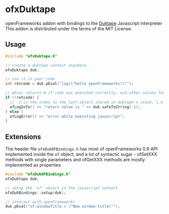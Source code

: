 # ofxDuktape

openFrameworks addon with bindings to the [Duktape](http://www.duktape.org) Javascript interpreter
This addon is distributed under the terms of the MIT License.

## Usage

```c++
#include "ofxDuktape.h"

// create a duktape context anywhere
ofxDuktape duk;

// use it in your code
int retcode = duk.pEval("log(\"hello openFrameworks!\"");

// pEval returns 0 if code was executed correctly, and other values for errors
if (!retcode) {
  // -1 is the index to the last object stored in duktape's stack, i.e. the result of the call
  ofLogInfo() << "return value is " << duk.safeToString(-1);
} else {
  ofLogError() << "error while executing javascript";
}
```

## Extensions

The header file ```ofxDukOFBindings.h``` has most of openFrameworks 0.9 API implemented inside the ```of``` object,
and a lot of syntactic sugar - ofSetXXX methods with single parameters and ofGetXXX methods are mostly implemented as properties

```c++
#include "ofxDukOFBindings.h"
ofxDuktape duk;

// setup the 'of' object in the javascript context
ofxDukBindings::setup(duk);

// interact with openFrameworks
duk.pEval("of.windowTitle = \"New window title\"");
```
